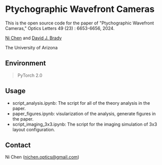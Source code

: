 # Ptychographic Wavefront Cameras

This is the open source code for the paper of "Ptychographic Wavefront Cameras," Optics Letters 49 (23) : 6653-6656, 2024.

[Ni Chen](https://ni-chen.github.io) and [David J. Brady](https://scholar.google.com/citations?hl=en&authuser=1&user=CcSZwTsAAAAJ)

The University of Arizona


## Environment

> PyTorch 2.0


## Usage

- script_analysis.ipynb: The script for all of the theory analysis in the paper.
- paper_figures.ipynb: visularization of the analysis, generate figures in the paper.
- script_imaging_3x3.ipynb: The script for the imaging simulation of 3x3 layout configuration.


## Contact

Ni Chen (nichen.optics@gmail.com)
